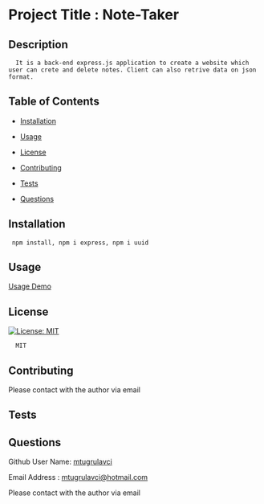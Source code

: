 
  # Project Title : Note-Taker
      
  ## Description
      It is a back-end express.js application to create a website which user can crete and delete notes. Client can also retrive data on json format.

  ## Table of Contents
  * [Installation](#installation)
  * [Usage](#usage)
     
  * [License](#license)
  
  * [Contributing](#contributing)
  * [Tests](#tests)
  * [Questions](#questions)

  ## Installation
     npm install, npm i express, npm i uuid

  ## Usage
   [Usage Demo](https://drive.google.com/file/d/1k8pm3os3K3GZw3ufpH6JcmmXO73jZnkS/view)



  ## License
        
  [![License: MIT](https://img.shields.io/badge/License-MIT-yellow.svg)](https://opensource.org/licenses/MIT) 
   
      MIT
  



  ## Contributing

   Please contact with the author via email


  ## Tests



  ## Questions
  Github User Name:  [mtugrulavci](https://github.com/mtugrulavci)

  
  Email Address :   mtugrulavci@hotmail.com
 
  Please contact with the author via email
